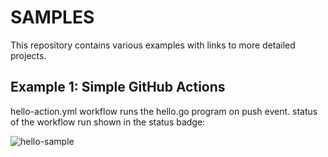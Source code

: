 # SAMPLES
This repository contains various examples with links to more detailed projects.

## Example 1: Simple GitHub Actions
hello-action.yml workflow runs the hello.go program on push event.
status of the workflow run shown in the status badge:

![hello-sample](https://github.com/pegeaton/samples/workflows/hello-sample/badge.svg)

